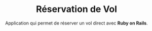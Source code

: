 ---
title: Réservation de Vol
subtitle: Application qui permet de réserver un vol direct avec <b>Ruby on Rails</b>.
bullet_points: 
  - Intégration d'une base de données <b>PostgreSQL</b>.
  - Utilisation de <b>Heroku Scheduler</b> pour mettre à jour en continu les vols dans la base de données.
  - Écriture de tests de modèles, d'intégration et de requête avec <b>RSpec</b>.
  - Utilisation de <b>Rails ActionMailer</b> pour envoyer des courriels de confirmation lorsque un vol est réserver.
featured_image: flightbooker-new.png
accent_color: '#4caf50'
gallery_images:
  - flightbooker-new.png
  - flightbooker-book.png
  - flightbooker-success.png
  - flightbooker-email.png
github_link: https://github.com/berubenic/odin-flight-booker
demo_link: https://berube-flight-booker.herokuapp.com
---